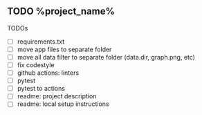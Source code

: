 TODO %project_name%
---

TODOs
- [ ] requirements.txt
- [ ] move app files to separate folder
- [ ] move all data filter to separate folder (data.dir, graph.png, etc)
- [ ] fix codestyle
- [ ] github actions: linters
- [ ] pytest
- [ ] pytest to actions
- [ ] readme: project description
- [ ] readme: local setup instructions